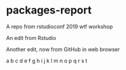 # packages-report
A repo from rstudioconf 2019 wtf workshop

An edit from Rstudio

Another edit, now from GitHub in web browser




a b c d e f g h i j k l m n o p q r s t 
